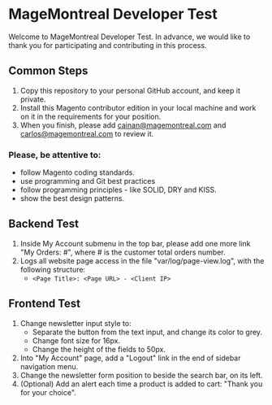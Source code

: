 # MageMontreal Developer Test
Welcome to MageMontreal Developer Test. In advance, we would like to thank you for participating and contributing in this process.

## Common Steps
1. Copy this repository to your personal GitHub account, and keep it private.  
2. Install this Magento contributor edition in your local machine and work on it in the requirements for your position.
3. When you finish, please add cainan@magemontreal.com and carlos@magemontreal.com to review it.

### Please, be attentive to:
- follow Magento coding standards.
- use programming and Git best practices
- follow programming principles - like SOLID, DRY and KISS.
- show the best design patterns.
    
## Backend Test
1. Inside My Account submenu in the top bar, please add one more link "My Orders: #", where # is the customer total orders number.
2. Logs all website page access in the file "var/log/page-view.log", with the following structure:
    - `<Page Title>: <Page URL> - <Client IP>`
    
## Frontend Test
1. Change newsletter input style to:
    - Separate the button from the text input, and change its color to grey.
    - Change font size for 16px.
    - Change the height of the fields to 50px.
2. Into "My Account" page, add a "Logout" link in the end of sidebar navigation menu.
3. Change the newsletter form position to beside the search bar, on its left. 
4. (Optional) Add an alert each time a product is added to cart: "Thank you for your choice".
